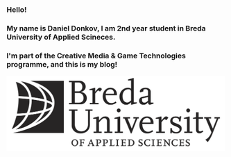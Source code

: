### Hello! 
### My name is Daniel Donkov, I am 2nd year student in Breda University of Applied Scineces.
### I'm part of the Creative Media & Game Technologies programme, and this is my blog!



![buas logo](/images/buasLogo.png)